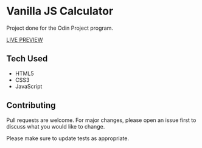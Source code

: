 # Vanilla JS Calculator

Project done for the Odin Project program.

[LIVE PREVIEW](https://preeminent-sunflower-034ba2.netlify.app/)

## Tech Used

- HTML5
- CSS3
- JavaScript

## Contributing

Pull requests are welcome. For major changes, please open an issue first to discuss what you would like to change.

Please make sure to update tests as appropriate.
